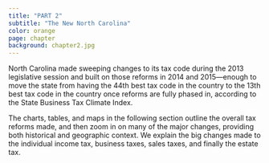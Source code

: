 ```yaml
---
title: "PART 2"
subtitle: "The New North Carolina"
color: orange
page: chapter
background: chapter2.jpg
---
```

North Carolina made sweeping changes to its tax code during the 2013 legislative session and built on those reforms in 2014 and 2015—enough to move the state from having the 44th best tax code in the country to the 13th best tax code in the country once reforms are fully phased in, according to the State Business Tax Climate Index.

The charts, tables, and maps in the following section outline the overall tax reforms made, and then zoom in on many of the major changes, providing both historical and geographic context. We explain the big changes made to the individual income tax, business taxes, sales taxes, and finally the estate tax.
